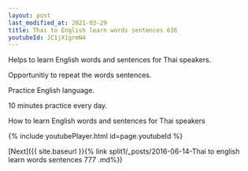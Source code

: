 ```yaml
---
layout: post
last_modified_at: 2021-03-29
title: Thai to English learn words sentences 636 
youtubeId: JC1jX1grmN4
---
```

 
 
Helps to learn English words and sentences for Thai speakers.

Opportunitiy to repeat the words sentences. 

Practice English language. 
 
10 minutes practice every day. 
 
How to learn English words and sentences for Thai speakers 
 
{% include youtubePlayer.html id=page.youtubeId %}
 
 
[Next]({{ site.baseurl }}{% link  split1/_posts/2016-06-14-Thai to english learn words sentences 777 .md%})
 
